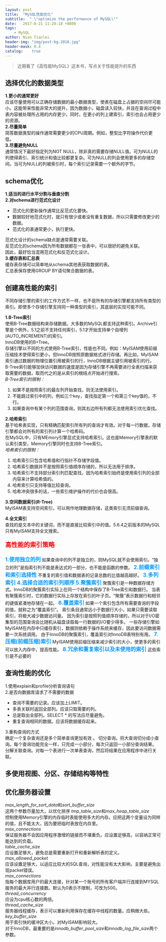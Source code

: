 ```yaml
---
layout: post
title:  "MySQL性能优化"
subtitle:  " \"optimize the performance of MySQL\""
date:   2017-8-21 11:28:18 +0800
tags:
    - MySQL
author: Nian Tianlei
header-img: "img/post-bg-2016.jpg"
header-mask: 0.4
catalog:    true
---
```


> 近期看了《高性能MySQL》这本书，写点关于性能提升的东西  


## 选择优化的数据类型

**1.更小的通常更好**  
应该尽量使用可以正确存储数据的最小数据类型，使表在磁盘上占据的空间尽可能小。这能带来性能非常大的提升，因为数据小，磁盘读入较快，并且在查询过程中表内容被处理所占用的内存更少。同时，在更小的列上建索引，索引也会占用更少的资源。  
**2.尽量简单**  
简答数据类型的操作通常需要更少的CPU周期。例如，整型比字符操作代价更低。  
**3.尽量避免NULL**  
通常情况下最好指定列为NOT NULL，除非真的需要存储NULL值。可为NULL的列使得索引、索引统计和值比较都更复杂。可为NULL的列会使用更多的存储空间。当可为NULL的列被索引时，每个索引记录需要一个额外的字节。  
## schema优化
**1.适当的进行水平分割与垂直分割**  
**2.对schema进行范式化设计**  
- 范式化的更新操作通常比反范式化要快。  
- 数据较好地范式化时，就只有很少或者没有重复数据，所以只需要修改更少的数据。  
- 范式化的表通常更小，执行更快。 

范式化设计的schema缺点是通常需要关联。  
反范式化的schema因为所有数据都在一张表中，可以很好的避免关联。  
因此，最好恰当混用范式化和反范式化设计。  
**3.缓存表和汇总表**  
缓存表存储可以简单地从schema其他表获取数据的表。  
汇总表保存使用GROUP BY语句聚合数据的表。  

## 创建高性能的索引
不同存储引擎的索引的工作方式不一样，也不是所有的存储引擎都支持所有类型的索引。即使多个存储引擎支持同一种类型的索引，其底层的实现可能不同。  

**1.B-Tree索引**  
使用B-Tree数据结构来存储数据。大多数的MySQL都支持这种索引。Archive引擎是个例外，5.1之前不支持任何索引，5.1才开始支持单个自增列(AUTO_INCREMENT)的索引。  
InnoDB使用的B+Tree。  
存储引擎以不同的方式使用B-Tree索引，性能也不同。例如：MyISAM使用前缀压缩技术使得索引更小，但InnoDB按照原数据格式进行存储。再比如，MyISAM索引通过数据的物理位置引用被索引的行，InnoDB根据主键引用被索引的行。  
B-Tree索引能够加快访问数据的速度是因为存储引擎不再需要进行全表扫描来获取需要的数据，取而代之的是从索引的根结点开始进行搜索。  
*B-Tree索引的限制：*  
1. 如果不是按照索引的最左列开始查找，则无法使用索引。  
2. 不能跳过索引中的列，例如三个key，查找指定第一个和第三个key值的，不行。  
3. 如果查询中有某个列的范围查询，则其右边所有列都无法使用索引优化查找。  

**2.哈希索引**  
基于哈希表实现，只有精确匹配索引所有列的查询才有效。对于每一行数据，存储引擎都会对所有的索引列计算一个哈希码。  
在MySQL中，只有MEmory引擎显式支持哈希索引。这也是Memory引擎表的默认索引类型，Memory引擎同时也支持B-Tree索引。  
*哈希索引的限制：*  
1. 哈希索引只包含哈希值和行指针不存储字段值。  
2. 哈希索引数据并不是按照索引值顺序存储的，所以无法用于排序。  
3. 哈希索引不支持部分索引列匹配查找，因为哈希索引始终是使用索引列的全部内容来计算哈希值的。  
4. 哈希索引只支持等值比较查询。  
5. 哈希冲突很多的话，一些索引维护操作的代价也会很高。  

**3.空间数据索引(R-Tree)**  
MyISAM表支持空间索引，可以用作地理数据存储，这类索引无须前缀查询。

**4.全文索引**  
查找的是文本中的关键词，而不是直接比较索引中的值。5.6.4之前版本的MySQL只有MyISAM支持全文搜索。

<p style="font-size: 20px; font-weight: bold; color: red">高性能的索引策略</p>
<span style="color: #0099ff; font-weight: bold; font-size: 17px;">1.使用独立的列</span>    
如果查询中的列不是独立的，则MySQL就不会使用索引。“独立的列”是指索引列不能是表达式的一部分，也不能是函数的参数。  
<span style="color: #0099ff; font-weight: bold; font-size: 17px;">2.前缀索引和索引选择性</span>  
不重复的索引值和数据表的记录总数的比值越高越好。  
<span style="color: #0099ff; font-weight: bold; font-size: 17px;">3.多列索引</span>  
<span style="color: #0099ff; font-weight: bold; font-size: 17px;">4.选择合适的索引列顺序</span>  
<span style="color: #0099ff; font-weight: bold; font-size: 17px;">5.聚簇索引</span>  
聚簇索引是一种数据存储方式。InnoDB的聚簇索引实际上在同一个结构中保存了B-Tree索引和数据行。
当表有聚簇索引时，它的数据行实际上存放在索引的叶子页。“聚簇”表示数据行和相邻的键值紧凑地存储在一起。  
<span style="color: #0099ff; font-weight: bold; font-size: 17px;">6.覆盖索引</span>   
如果一个索引包含所有需要查询的字段的值，就称之为“覆盖索引”。  
索引条目通常远小于数据行大小，如果只需要读取索引，将极大减少数据访问量。
因为索引是按照列值顺序存储的，所以对于I/O密集型的范围查询会比随机从磁盘读取每一行数据的I/O要少得多。
一些存储引擎如MyISAM在内存中只缓存索引，数据则依赖于操作系统来缓存，因此要访问数据需要一次系统调用。  
由于InnoDB的聚簇索引，覆盖索引对InnoDB表特别有用。  
<span style="color: #0099ff; font-weight: bold; font-size: 17px;">7.压缩(前缀压缩)索引</span>   
MyISAM使用前缀压缩来减少索引的大小，使更多的索引可以放入内存中，提高性能。  
<span style="color: #0099ff; font-weight: bold; font-size: 17px;">8.冗余和重复索引以及未使用的索引</span>   
这些索引是不必要的

## 查询性能的优化
1.使用explain和profile分析查询语句  
2.是否向数据库请求了不需要的数据  
- 查询不需要的记录。应该加上LIMIT。
- 多表关联时返回全部列。应该只取需要的列。
- 总是取出全部列。SELECT * 的写法应尽量避免。
- 重复查询相同的数据。应该将数据缓存起来。

3.重构查询的方式  
确定一个复杂查询还是多个简单查询更加有效  。
切分查询。将大查询切分成小查询。每个查询功能完全一样，只完成一小部分，每次只返回一小部分查询结果。  
分解关联查询。对每一个表进行一次单表查询，然后将结果在应用程序中进行关联。  

## 多使用视图、分区、存储结构等特性

## 优化服务器设置
*max_length_for_sort_data*和*sort_buffer_size*  
这两个参数尽量加大，以优化排序
*tmp_table_size*和*max_heap_table_size*  
控制使用Memory引擎的内存临时表能使用多大的内存。应把这两个变量设为同样的值，且不能太大，因为要把临时表放在内存里。  
*max_connections*  
保证服务器不会因应用程序激增的链接而不堪重负。应设置足够高，以容纳正常可能达到的负载。  
*table_cache_size*  
应设置足够大，避免总是需要重新打开和重新解析表的定义。  
*max_allowed_packet*  
应该设置足够大，以适应比较大的SQL查询，对性能没有太大影响，主要是避免出现packet错误。  
*max_connections*  
指每个数据库用户的最大连接，针对某一个账号的所有客户端并行连接到MYSQL服务的最大并行连接数。默认为0表示不限制，可改为500。  
*thread_concurrency*  
应设为cpu核心数的两倍。  
*thread_cache_size*  
服务器线程缓存，表示可以重新利用保存在缓存中线程的数量。应稍微大些。
*key_buffer_size*  
用于索引快的缓冲区大小。对MyISAM影响较大。  
对于InnoDB，最重要的是*innodb_buffer_pool_size*和*innodb_log_file_size*两个参数。

